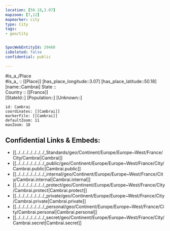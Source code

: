 ```yaml
---
location: [50.18,3.07] 
mapzoom: [7,12] 
mapmarker: city 
type: City
tags:
- geo/City


SpocWebEntityId: 29460
isDeleted: false
confidential: public

---
```

#is_a_/Place  
#is_a_ :: [[Place]] 
[has_place_longitude::3.07] 
[has_place_latitude::50.18] 
[name::Cambrai] 
State ::  
Country :: [[France]]  
[StateId::] 
[Population::] 
[Unknown::] 


```leaflet
id: Cambrai
coordinates: [[Cambrai]] 
markerFile: [[Cambrai]] 
defaultZoom: 11 
maxZoom: 18
```


## Confidential Links & Embeds: 
- [[../../../../../../../_Standards/geo/Continent/Europe/Europe~West/France/City/Cambrai|Cambrai]] 
- [[../../../../../../../_public/geo/Continent/Europe/Europe~West/France/City/Cambrai.public|Cambrai.public]] 
- [[../../../../../../../_internal/geo/Continent/Europe/Europe~West/France/City/Cambrai.internal|Cambrai.internal]] 
- [[../../../../../../../_protect/geo/Continent/Europe/Europe~West/France/City/Cambrai.protect|Cambrai.protect]] 
- [[../../../../../../../_private/geo/Continent/Europe/Europe~West/France/City/Cambrai.private|Cambrai.private]] 
- [[../../../../../../../_personal/geo/Continent/Europe/Europe~West/France/City/Cambrai.personal|Cambrai.personal]] 
- [[../../../../../../../_secret/geo/Continent/Europe/Europe~West/France/City/Cambrai.secret|Cambrai.secret]] 
